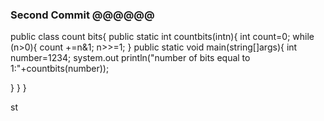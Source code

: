 ### Second Commit @@@@@@

public class count bits{
 public static int countbits(intn){
  int count=0;
  while (n>0){
    count +=n&1;
    n>>=1;
  }
  public static void main(string[]args){
    int number=1234;
    system.out println("number of bits equal to 1:"+countbits(number));
    
  }
 }
}

  st